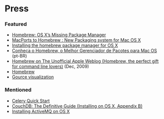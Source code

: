 # Press
### Featured
* [Homebrew: OS X’s Missing Package Manager](http://www.engineyard.com/blog/2010/homebrew-os-xs-missing-package-manager/)
* [MacPorts to Homebrew : New Packaging system for Mac OS X](http://blog.abhiomkar.in/2010/01/02/macports-to-homebrew-new-packaging-system-for-mac-os-x/)
* [Installing the homebrew package manager for OS X](http://userprimary.net/posts/2010/08/19/installing-homebrew-for-OSX/)
* [Conheça o Homebrew, o Melhor Gerenciador de Pacotes para Mac OS](http://pedromenezes.com/conheca-o-homebrew-o-melhor-gerenciador-de-pacotes-para-mac-os) (pt-BR)
* [Homebrew on The Unofficial Apple Weblog (Homebrew, the perfect gift for command line lovers)](http://www.tuaw.com/2009/12/25/homebrew-the-perfect-gift-for-command-line-lovers/) (Dec, 2009)
* [Homebrew](http://blog.secondplanetanimation.com/2011/04/16/homebrew/)
* [Gource visualization](http://www.youtube.com/watch?v=ZX0xCWANfW4)

### Mentioned
-   [Celery Quick
    Start](http://mathematism.com/2010/02/16/message-queues-django-and-celery-quick-start/)
-   [CouchDB: The Definitive Guide (Installing on OS X, Appendix
    B)](http://oreilly.com/catalog/9780596155902)
-   [Installing ActiveMQ on OS
    X](http://activemq.apache.org/getting-started.html#GettingStarted-UsingHomebrewinstalleronOSX)
